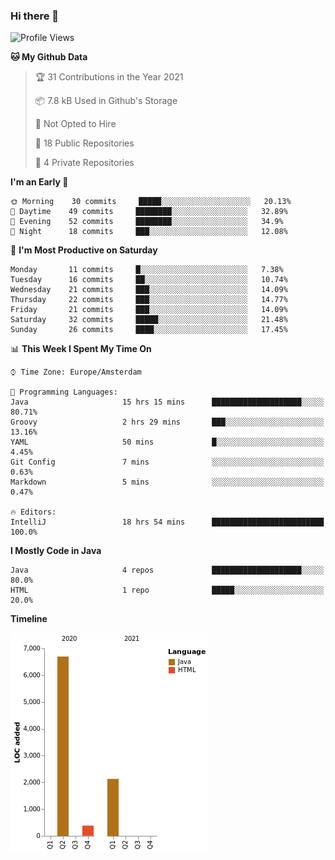 ### Hi there 👋


<!--START_SECTION:waka-->
![Profile Views](http://img.shields.io/badge/Profile%20Views-1-blue)

**🐱 My Github Data** 

> 🏆 31 Contributions in the Year 2021
 > 
> 📦 7.8 kB Used in Github's Storage 
 > 
> 🚫 Not Opted to Hire
 > 
> 📜 18 Public Repositories 
 > 
> 🔑 4 Private Repositories  
 > 
**I'm an Early 🐤** 

```text
🌞 Morning    30 commits     █████░░░░░░░░░░░░░░░░░░░░   20.13% 
🌆 Daytime    49 commits     ████████░░░░░░░░░░░░░░░░░   32.89% 
🌃 Evening    52 commits     ████████░░░░░░░░░░░░░░░░░   34.9% 
🌙 Night      18 commits     ███░░░░░░░░░░░░░░░░░░░░░░   12.08%

```
📅 **I'm Most Productive on Saturday** 

```text
Monday       11 commits     █░░░░░░░░░░░░░░░░░░░░░░░░   7.38% 
Tuesday      16 commits     ██░░░░░░░░░░░░░░░░░░░░░░░   10.74% 
Wednesday    21 commits     ███░░░░░░░░░░░░░░░░░░░░░░   14.09% 
Thursday     22 commits     ███░░░░░░░░░░░░░░░░░░░░░░   14.77% 
Friday       21 commits     ███░░░░░░░░░░░░░░░░░░░░░░   14.09% 
Saturday     32 commits     █████░░░░░░░░░░░░░░░░░░░░   21.48% 
Sunday       26 commits     ████░░░░░░░░░░░░░░░░░░░░░   17.45%

```


📊 **This Week I Spent My Time On** 

```text
⌚︎ Time Zone: Europe/Amsterdam

💬 Programming Languages: 
Java                     15 hrs 15 mins      ████████████████████░░░░░   80.71% 
Groovy                   2 hrs 29 mins       ███░░░░░░░░░░░░░░░░░░░░░░   13.16% 
YAML                     50 mins             █░░░░░░░░░░░░░░░░░░░░░░░░   4.45% 
Git Config               7 mins              ░░░░░░░░░░░░░░░░░░░░░░░░░   0.63% 
Markdown                 5 mins              ░░░░░░░░░░░░░░░░░░░░░░░░░   0.47%

🔥 Editors: 
IntelliJ                 18 hrs 54 mins      █████████████████████████   100.0%

```

**I Mostly Code in Java** 

```text
Java                     4 repos             ████████████████████░░░░░   80.0% 
HTML                     1 repo              █████░░░░░░░░░░░░░░░░░░░░   20.0%

```


**Timeline**

![Chart not found](https://raw.githubusercontent.com/powercasgamer/powercasgamer/master/charts/bar_graph.png) 


<!--END_SECTION:waka-->
